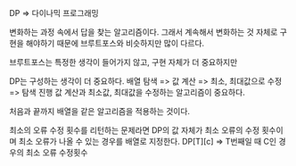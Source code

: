 DP => 다이나믹 프로그래밍

변화하는 과정 속에서 답을 찾는 알고리즘이다.
그래서 계속해서 변화하는 것 자체로 구현을 해야하기 때문에
브루트포스와 비슷하지만 많이 다르다.

브루트포스는 특정한 생각이 들어가지 않고,
구현 자체가 더 중요하지만

DP는 구성하는 생각이 더 중요하다.
배열 탐색 => 값 계산 => 최소, 최대값으로 수정 => 탐색 진행
값 계산과 최소값, 최대값을 수정하는 알고리즘이 중요하다.

처음과 끝까지 배열을 같은 알고리즘을 적용하는 것이다.

최소의 오류 수정 횟수를 리턴하는 문제라면
DP의 값 자체가 최소 오류의 수정 횟수이며
최소 오류가 나올 수 있는 경우를 배열로 지정한다.
DP[T][c] => T번째일 때 C인 경우의 최소 오류 수정횟수
